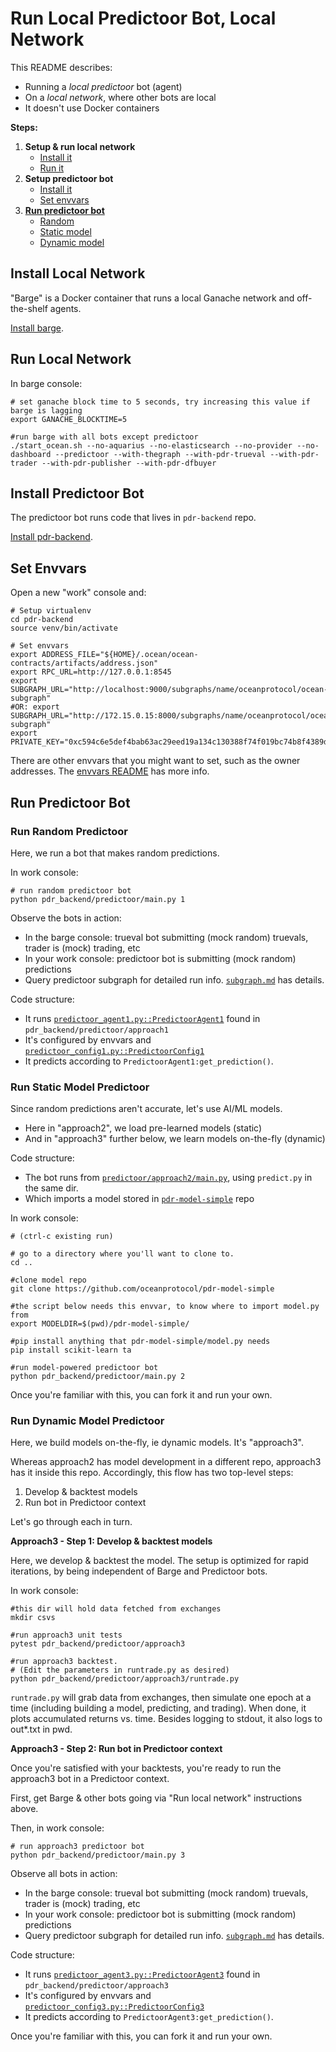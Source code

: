 <!--
Copyright 2023 Ocean Protocol Foundation
SPDX-License-Identifier: Apache-2.0
-->

# Run Local Predictoor Bot, Local Network

This README describes:
- Running a *local predictoor* bot (agent)
- On a *local network*, where other bots are local
- It doesn't use Docker containers

**Steps:**

1. **Setup & run local network**
    - [Install it](#install-local-network)
    - [Run it](#run-local-network)
2. **Setup predictoor bot**
    - [Install it](#install-predictoor-bot)
    - [Set envvars](#set-envvars)
3. **[Run predictoor bot](#run-predictoor-bot)**
    - [Random](#run-random-predictoor)
    - [Static model](#run-static-model-predictoor)
    - [Dynamic model](#run-dynamic-model-predictoor)

## Install Local Network

"Barge" is a Docker container that runs a local Ganache network and off-the-shelf agents.

[Install barge](barge.md#install-barge).

## Run Local Network

In barge console:
```console
# set ganache block time to 5 seconds, try increasing this value if barge is lagging
export GANACHE_BLOCKTIME=5

#run barge with all bots except predictoor
./start_ocean.sh --no-aquarius --no-elasticsearch --no-provider --no-dashboard --predictoor --with-thegraph --with-pdr-trueval --with-pdr-trader --with-pdr-publisher --with-pdr-dfbuyer
```

## Install Predictoor Bot

The predictoor bot runs code that lives in `pdr-backend` repo.

[Install pdr-backend](install.md).

## Set Envvars

Open a new "work" console and:
```console
# Setup virtualenv
cd pdr-backend
source venv/bin/activate

# Set envvars
export ADDRESS_FILE="${HOME}/.ocean/ocean-contracts/artifacts/address.json"
export RPC_URL=http://127.0.0.1:8545
export SUBGRAPH_URL="http://localhost:9000/subgraphs/name/oceanprotocol/ocean-subgraph"
#OR: export SUBGRAPH_URL="http://172.15.0.15:8000/subgraphs/name/oceanprotocol/ocean-subgraph"
export PRIVATE_KEY="0xc594c6e5def4bab63ac29eed19a134c130388f74f019bc74b8f4389df2837a58"
```

There are other envvars that you might want to set, such as the owner addresses. The [envvars README](./envvars.md) has more info.

## Run Predictoor Bot

### Run Random Predictoor

Here, we run a bot that makes random predictions.

In work console:
```console
# run random predictoor bot
python pdr_backend/predictoor/main.py 1
```

Observe the bots in action:
- In the barge console: trueval bot submitting (mock random) truevals, trader is (mock) trading, etc
- In your work console: predictoor bot is submitting (mock random) predictions
- Query predictoor subgraph for detailed run info. [`subgraph.md`](subgraph.md) has details.

Code structure:
- It runs [`predictoor_agent1.py::PredictoorAgent1`](../pdr_backend/predictoor/approach1/predictoor_agent1.py) found in `pdr_backend/predictoor/approach1`
- It's configured by envvars and [`predictoor_config1.py::PredictoorConfig1`](../pdr_backend/predictoor/approach1/predictoor_config1.py)
- It predicts according to `PredictoorAgent1:get_prediction()`.

### Run Static Model Predictoor

Since random predictions aren't accurate, let's use AI/ML models.
- Here in "approach2", we load pre-learned models (static)
- And in "approach3" further below, we learn models on-the-fly (dynamic)

Code structure:
- The bot runs from [`predictoor/approach2/main.py`](../pdr_backend/predictoor/approach2/main.py), using `predict.py` in the same dir.
- Which imports a model stored in [`pdr-model-simple`](https://github.com/oceanprotocol/pdr-model-simple) repo

In work console:
```console
# (ctrl-c existing run)

# go to a directory where you'll want to clone to. 
cd ..

#clone model repo
git clone https://github.com/oceanprotocol/pdr-model-simple

#the script below needs this envvar, to know where to import model.py from
export MODELDIR=$(pwd)/pdr-model-simple/

#pip install anything that pdr-model-simple/model.py needs
pip install scikit-learn ta

#run model-powered predictoor bot
python pdr_backend/predictoor/main.py 2
```

Once you're familiar with this, you can fork it and run your own.

### Run Dynamic Model Predictoor

Here, we build models on-the-fly, ie dynamic models. It's "approach3".

Whereas approach2 has model development in a different repo, approach3 has it inside this repo. Accordingly, this flow has two top-level steps:
1. Develop & backtest models
2. Run bot in Predictoor context

Let's go through each in turn.

**Approach3 - Step 1: Develop & backtest models**

Here, we develop & backtest the model. The setup is optimized for rapid iterations, by being independent of Barge and Predictoor bots.

In work console:
```console
#this dir will hold data fetched from exchanges
mkdir csvs

#run approach3 unit tests
pytest pdr_backend/predictoor/approach3

#run approach3 backtest.
# (Edit the parameters in runtrade.py as desired)
python pdr_backend/predictoor/approach3/runtrade.py
```

`runtrade.py` will grab data from exchanges, then simulate one epoch at a time (including building a model, predicting, and trading). When done, it plots accumulated returns vs. time. Besides logging to stdout, it also logs to out*.txt in pwd.

**Approach3 - Step 2: Run bot in Predictoor context**

Once you're satisfied with your backtests, you're ready to run the approach3 bot in a Predictoor context.

First, get Barge & other bots going via "Run local network" instructions above.

Then, in work console:
```console
# run approach3 predictoor bot
python pdr_backend/predictoor/main.py 3
```

Observe all bots in action:
- In the barge console: trueval bot submitting (mock random) truevals, trader is (mock) trading, etc
- In your work console: predictoor bot is submitting (mock random) predictions
- Query predictoor subgraph for detailed run info. [`subgraph.md`](subgraph.md) has details.

Code structure:
- It runs [`predictoor_agent3.py::PredictoorAgent3`](../pdr_backend/predictoor/approach3/predictoor_agent3.py) found in `pdr_backend/predictoor/approach3`
- It's configured by envvars and [`predictoor_config3.py::PredictoorConfig3`](../pdr_backend/predictoor/approach3/predictoor_config3.py)
- It predicts according to `PredictoorAgent3:get_prediction()`.

Once you're familiar with this, you can fork it and run your own.
